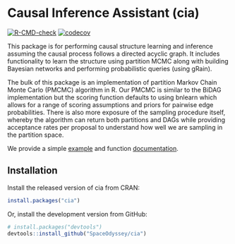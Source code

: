 
# Causal Inference Assistant (cia)

<!-- badges: start -->

[![R-CMD-check](https://github.com/SpaceOdyssey/cia/actions/workflows/R-CMD-check.yaml/badge.svg)](https://github.com/SpaceOdyssey/cia/actions/workflows/R-CMD-check.yaml)
[![codecov](https://codecov.io/github/SpaceOdyssey/cia/graph/badge.svg?token=NELX4A88RT)](https://app.codecov.io/github/SpaceOdyssey/cia)
<!-- badges: end -->

This package is for performing causal structure learning and inference
assuming the causal process follows a directed acyclic graph. It
includes functionality to learn the structure using partition MCMC along
with building Bayesian networks and performing probabilistic queries
(using gRain).

The bulk of this package is an implementation of partition Markov Chain
Monte Carlo (PMCMC) algorithm in R. Our PMCMC is similar to the BiDAG
implementation but the scoring function defaults to using bnlearn which
allows for a range of scoring assumptions and priors for pairwise edge
probabilities. There is also more exposure of the sampling procedure
itself, whereby the algorithm can return both partitions and DAGs while
providing acceptance rates per proposal to understand how well we are
sampling in the partition space.

We provide a simple
[example](https://spaceodyssey.github.io/cia/articles/three_node_example.html)
and function
[documentation](https://spaceodyssey.github.io/cia/reference/index.html).

## Installation

Install the released version of cia from CRAN:

``` r
install.packages("cia")
```

Or, install the development version from GitHub:

``` r
# install.packages("devtools")
devtools::install_github("SpaceOdyssey/cia")
```
